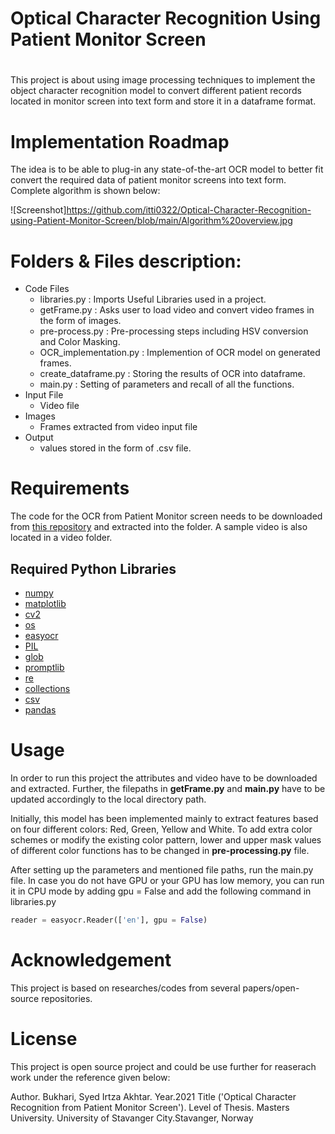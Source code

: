 # Optical Character Recognition Using Patient Monitor Screen 
#
This project is about using image processing techniques to implement the object character recognition model to convert different patient records located in monitor screen into text form and store it in a dataframe format. 

# Implementation Roadmap
The idea is to be able to plug-in any state-of-the-art OCR model to better fit convert the required data of patient monitor screens into text form. Complete algorithm is shown below:

![Screenshot]https://github.com/itti0322/Optical-Character-Recognition-using-Patient-Monitor-Screen/blob/main/Algorithm%20overview.jpg


# Folders & Files description:
* Code Files
    * libraries.py : Imports Useful Libraries used in a project.
    * getFrame.py : Asks user to load video and convert video frames in the form of images.
    * pre-process.py : Pre-processing steps including HSV conversion and Color Masking.
    * OCR_implementation.py : Implemention of OCR model on generated frames.
    * create_dataframe.py : Storing the results of OCR into dataframe.
    * main.py : Setting of parameters and recall of all the functions.
* Input File
  * Video file
* Images
    * Frames extracted from video input file
* Output
    * values stored in the form of .csv file. 

# Requirements
The code for the OCR from Patient Monitor screen needs to be downloaded from [this repository]() and extracted into the folder. A sample video is also located in a video folder.

## Required Python Libraries
- [numpy](http://www.numpy.org/)
- [matplotlib](http://matplotlib.org/)
- [cv2](https://pypi.org/project/opencv-python/)
- [os](https://docs.python.org/3/library/os.html)
- [easyocr](https://pypi.org/project/easyocr/)
- [PIL](https://pypi.org/project/Pillow/)
- [glob](https://docs.python.org/3/library/glob.html)
- [promptlib](https://pypi.org/project/promptlib/)
- [re](https://docs.python.org/3/library/re.html)
- [collections](https://docs.python.org/3/library/collections.html)
- [csv](https://docs.python.org/3/library/csv.html)
- [pandas](https://pandas.pydata.org/)

# Usage
In order to run this project the attributes and video have to be downloaded and extracted. Further, the filepaths in __getFrame.py__ and __main.py__ have to be updated accordingly to the local directory path.

Initially, this model has been implemented mainly to extract features based on four different colors: Red, Green, Yellow and White. To add extra color schemes or modify the existing color pattern, lower and upper mask values of different color functions has to be changed in __pre-processing.py__ file. 

After setting up the parameters and mentioned file paths, run the main.py file. In case you do not have GPU or your GPU has low memory, you can run it in CPU mode by adding gpu = False and add the following command in libraries.py
``` python
reader = easyocr.Reader(['en'], gpu = False)
```

# Acknowledgement
This project is based on researches/codes from several papers/open-source repositories.


# License
This project is open source project and could be use further for reaserach work under the reference given below:

Author. Bukhari, Syed Irtza Akhtar.
Year.2021
Title ('Optical Character Recognition from Patient Monitor Screen').
Level of Thesis. Masters
University. University of Stavanger
City.Stavanger, Norway

